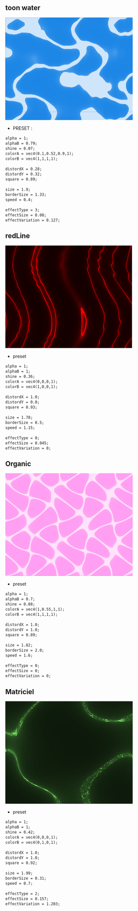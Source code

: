 ## toon water
![preview](https://github.com/jejegraille/Godot/blob/master/shader/amazingFluide/preview/toonWater.gif)
- PRESET : 
```
alpha = 1;
alphaB = 0.79;
shine = 0.07;
colorA = vec4(0.1,0.52,0.9,1);
colorB = vec4(1,1,1,1);

distordX = 0.28;
distordY = 0.32;
square = 0.89;

size = 1.9;
borderSize = 1.33;
speed = 0.4;

effectType = 3;
effectSize = 0.08;
effectVariation = 0.127;
```
## redLine
![preview](https://github.com/jejegraille/Godot/blob/master/shader/amazingFluide/preview/redLine.gif)
- preset
```
alpha = 1;
alphaB = 1;
shine = 0.36;
colorA = vec4(0,0,0,1);
colorB = vec4(1,0,0,1);

distordX = 1.0;
distordY = 0.0;
square = 0.93;

size = 1.78;
borderSize = 0.5;
speed = 1.15;

effectType = 0;
effectSize = 0.045;
effectVariation = 0;
```
## Organic
![preview](https://github.com/jejegraille/Godot/blob/master/shader/amazingFluide/preview/organic.gif)
- preset
```
alpha = 1;
alphaB = 0.7;
shine = 0.08;
colorA = vec4(1,0.55,1,1);
colorB = vec4(1,1,1,1);

distordX = 1.0;
distordY = 1.0;
square = 0.89;

size = 1.82;
borderSize = 2.0;
speed = 1.6;

effectType = 0;
effectSize = 0;
effectVariation = 0;
```
## Matriciel
![preview](https://github.com/jejegraille/Godot/blob/master/shader/amazingFluide/preview/matriciel.gif)
- preset
```
alpha = 1;
alphaB = 1;
shine = 0.42;
colorA = vec4(0,0,0,1);
colorB = vec4(0,1,0,1);

distordX = 1.0;
distordY = 1.0;
square = 0.92;

size = 1.99;
borderSize = 0.31;
speed = 0.7;

effectType = 2;
effectSize = 0.157;
effectVariation = 1.203;
```

